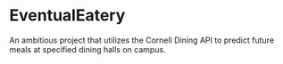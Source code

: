 # EventualEatery

<p>An ambitious project that utilizes the Cornell Dining API to predict future meals at specified dining halls on campus.</p>
